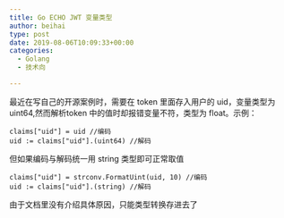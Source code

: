 ```yaml
---
title: Go ECHO JWT 变量类型
author: beihai
type: post
date: 2019-08-06T10:09:33+00:00
categories:
  - Golang
  - 技术向

---
```

最近在写自己的开源案例时，需要在 token 里面存入用户的 uid，变量类型为 uint64,然而解析token 中的值时却报错变量不符，类型为 float。示例：

<pre class="pure-highlightjs"><code class="null">claims["uid"] = uid //编码
uid := claims["uid"].(uint64) //解码</code></pre>

但如果编码与解码统一用 string 类型即可正常取值

<pre class="pure-highlightjs"><code class="null">claims["uid"] = strconv.FormatUint(uid, 10) //编码 
uid := claims["uid"].(string) //解码</code></pre>

由于文档里没有介绍具体原因，只能类型转换存进去了